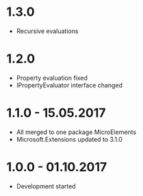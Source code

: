 # 1.3.0
- Recursive evaluations

# 1.2.0
- Property evaluation fixed
- IPropertyEvaluator interface changed

# 1.1.0 - 15.05.2017
- All merged to one package MicroElements
- Microsoft.Extensions updated to 3.1.0

# 1.0.0 - 01.10.2017
- Development started
